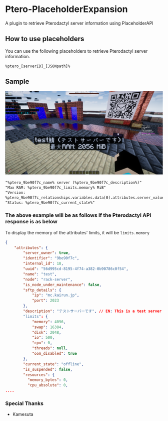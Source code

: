 # Ptero-PlaceholderExpansion

A plugin to retrieve Pterodactyl server information using PlaceholderAPI

## How to use placeholders

You can use the following placeholders to retrieve Pterodactyl server information.

```
%ptero_[serverID]_[JSONpath]%
```

## Sample

![Screenshot1](assets/screenshot_1.png)
```
"%ptero_9be90f7c_name% server (%ptero_9be90f7c_description%)"
"Max RAM: %ptero_9be90f7c_limits.memory% MiB"
"Version: %ptero_9be90f7c_relationships.variables.data[0].attributes.server_value%"
"Status: %ptero_9be90f7c_current_state%"
```

### The above example will be as follows if the Pterodactyl API response is as below
To display the memory of the attributes' limits, it will be `limits.memory`

```json
{
    "attributes": {
        "server_owner": true,
        "identifier": "9be90f7c",
        "internal_id": 18,
        "uuid": "56d995cd-8195-4f74-a382-0b90786c0f54",
        "name": "test",
        "node": "rack-server",
        "is_node_under_maintenance": false,
        "sftp_details": {
            "ip": "mc.kairun.jp",
            "port": 2023
        },
        "description": "テストサーバーです", // EN: This is a test server
        "limits": {
            "memory": 4096,
            "swap": 16384,
            "disk": 2048,
            "io": 500,
            "cpu": 0,
            "threads": null,
            "oom_disabled": true
        },
        "current_state": "offline",
        "is_suspended": false,
        "resources": {
          "memory_bytes": 0,
          "cpu_absolute": 0,
....
```

### Special Thanks
- Kamesuta